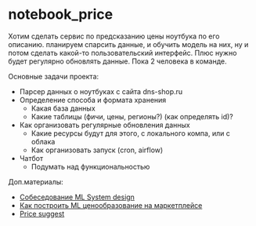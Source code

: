 # notebook_price

Хотим сделать сервис по предсказанию цены ноутбука по его описанию. 
планируем спарсить данные, и обучить модель на них, ну и потом сделать какой-то пользовательский интерфейс.
Плюс нужно будет регулярно обновлять данные. Пока 2 человека в команде.

Основные задачи проекта:

- Парсер данных о ноутбуках с сайта dns-shop.ru
- Определение способа и формата хранения
  - Какая база данных
  - Какие таблицы (фичи, цены, регионы?) (как определять id)?
- Как организовать регулярные обновления данных
  - Какие ресурсы будут для этого, с локального компа, или с облака
  - Как организовать запуск (cron, airflow)
- Чатбот
  - Подумать над функциональностью
  
Доп.материалы:
- [Собеседование ML System design](https://www.youtube.com/watch?v=WKYPQtqE-m0)
- [Как построить ML ценообразование на маркетплейсе](https://www.youtube.com/watch?v=cC1Z7r2WO9E)
- [Price suggest](https://www.youtube.com/watch?v=Iev8KLuG6qY)
